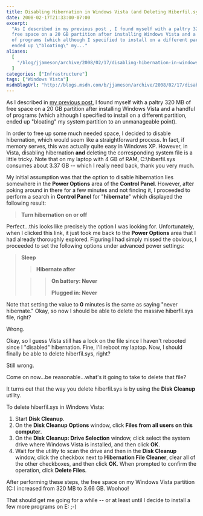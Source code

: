 ```yaml
---
title: Disabling Hibernation in Windows Vista (and Deleting Hiberfil.sys)
date: 2008-02-17T21:33:00-07:00
excerpt:
  "As I described in my previous post , I found myself with a paltry 320 MB of
  free space on a 20 GB partition after installing Windows Vista and a handful
  of programs (which although I specified to install on a different partition,
  ended up \"bloating\" my..."
aliases:
  [
    "/blog/jjameson/archive/2008/02/17/disabling-hibernation-in-windows-vista-and-deleting-hiberfil-sys.aspx",
  ]
categories: ["Infrastructure"]
tags: ["Windows Vista"]
msdnBlogUrl: "http://blogs.msdn.com/b/jjameson/archive/2008/02/17/disabling-hibernation-in-windows-vista-and-deleting-hiberfil-sys.aspx"
---
```


As I described in
[my previous post](/blog/jjameson/2008/02/17/an-update-on-disk-space-usage-by-windows-vista),
I found myself with a paltry 320 MB of free space on a 20 GB partition after
installing Windows Vista and a handful of programs (which although I specified
to install on a different partition, ended up "bloating" my system partition to
an unmanageable point).

In order to free up some much needed space, I decided to disable hibernation,
which would seem like a straightforward process. In fact, if memory serves, this
was actually quite easy in Windows XP. However, in Vista, disabling hibernation
**and** deleting the corresponding system file is a little tricky. Note that on
my laptop with 4 GB of RAM, C:\hiberfil.sys consumes about 3.37 GB -- which I
really need back, thank you very much.

My initial assumption was that the option to disable hibernation lies somewhere
in the **Power Options** area of the **Control Panel**. However, after poking
around in there for a few minutes and not finding it, I proceeded to perform a
search in **Control Panel** for "**hibernate**" which displayed the following
result:

> **Turn hibernation on or off**

Perfect...this looks like precisely the option I was looking for. Unfortunately,
when I clicked this link, it just took me back to the **Power Options** area
that I had already thoroughly explored. Figuring I had simply missed the
obvious, I proceeded to set the following options under advanced power settings:

> **Sleep**
>
> > **Hibernate after**
>
> > > **On battery: Never**
> > >
> > > **Plugged in: Never**

Note that setting the value to **0** minutes is the same as saying "never
hibernate." Okay, so now I should be able to delete the massive hiberfil.sys
file, right?

Wrong.

Okay, so I guess Vista still has a lock on the file since I haven't rebooted
since I "disabled" hibernation. Fine, I'll reboot my laptop. Now, I should
finally be able to delete hiberfil.sys, right?

Still wrong.

Come on now...be reasonable...what's it going to take to delete that file?

It turns out that the way you delete hiberfil.sys is by using the **Disk
Cleanup** utility.

To delete hiberfil.sys in Windows Vista:

1. Start **Disk Cleanup**.
1. On the **Disk Cleanup Options** window, click **Files from all users on this
   computer**.
1. On the **Disk Cleanup: Drive Selection** window, click select the system
   drive where Windows Vista is installed, and then click **OK**.
1. Wait for the utility to scan the drive and then in the **Disk Cleanup**
   window, click the checkbox next to **Hibernation File Cleaner**, clear all of
   the other checkboxes, and then click **OK**. When prompted to confirm the
   operation, click **Delete Files**.

After performing these steps, the free space on my Windows Vista partition (C:)
increased from 320 MB to 3.66 GB. Woohoo!

That should get me going for a while -- or at least until I decide to install a
few more programs on E: ;-)
